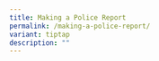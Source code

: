 ```yaml
---
title: Making a Police Report
permalink: /making-a-police-report/
variant: tiptap
description: ""
---
```

